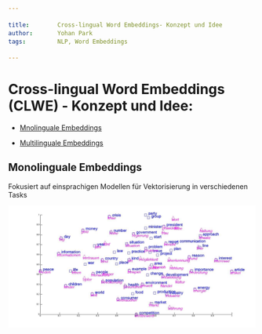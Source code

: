 ```yaml
---

title:        Cross-lingual Word Embeddings- Konzept und Idee 
author:       Yohan Park
tags:         NLP, Word Embeddings

---
```


#  Cross-lingual Word Embeddings (CLWE) - Konzept und Idee:

- [Mnolinguale Embeddings](#monolinguale-embeddings)

- [Multilinguale Embeddings](#multilinguale-embeddings)

## Monolinguale Embeddings 

Fokusiert auf einsprachigen Modellen für Vektorisierung in verschiedenen Tasks 

![cross_ling](https://github.com/Monsieur-Park/NLP-2020/blob/master/Image/cross_ling.jpg?raw=true)
